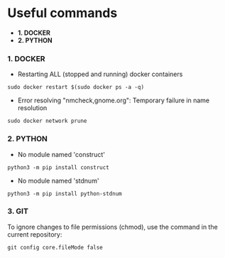 # Useful commands

- **1. DOCKER**  
- **2. PYTHON**  
  
### 1. DOCKER

- Restarting ALL (stopped and running) docker containers
~~~
sudo docker restart $(sudo docker ps -a -q)
~~~

- Error resolving "nmcheck,gnome.org": Temporary failure in name resolution
~~~
sudo docker network prune
~~~

### 2. PYTHON

- No module named 'construct'
~~~
python3 -m pip install construct  
~~~

- No module named 'stdnum'
~~~
python3 -m pip install python-stdnum
~~~


### 3. GIT
To ignore changes to file permissions (chmod), use the command in the current repository:
~~~
git config core.fileMode false
~~~
